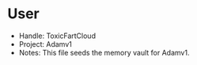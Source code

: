 # User
- Handle: ToxicFartCloud
- Project: Adamv1
- Notes: This file seeds the memory vault for Adamv1.
